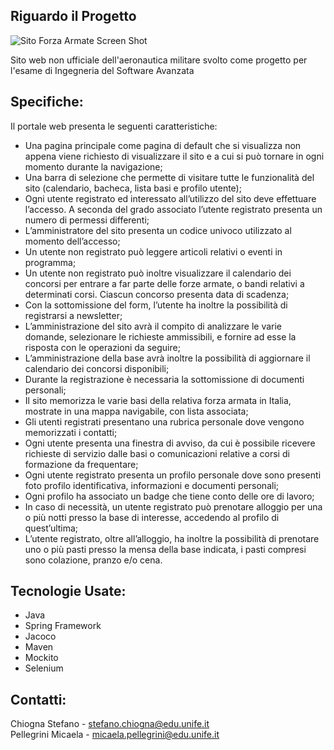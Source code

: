 ## Riguardo il Progetto

![Sito Forza Armate Screen Shot](img/SampleWebApp.png)

Sito web non ufficiale dell'aeronautica militare svolto come progetto per l'esame di Ingegneria del Software Avanzata

## Specifiche:

Il portale web presenta le seguenti caratteristiche:

- Una pagina principale come pagina di default che si visualizza non appena viene richiesto di visualizzare il sito e a cui si può tornare in ogni momento durante la navigazione;
- Una barra di selezione che permette di visitare tutte le funzionalità del sito (calendario, bacheca, lista basi e profilo utente);
- Ogni utente registrato ed interessato all’utilizzo del sito deve effettuare l’accesso. A seconda del grado associato l’utente registrato presenta un numero di permessi differenti; 
- L’amministratore del sito presenta un codice univoco utilizzato al momento dell’accesso; 
- Un utente non registrato può leggere articoli relativi o eventi in programma; 
- Un utente non registrato può inoltre visualizzare il calendario dei concorsi per entrare a far parte delle forze armate, o bandi relativi a determinati corsi. Ciascun concorso presenta data di scadenza; 
- Con la sottomissione del form, l’utente ha inoltre la possibilità di registrarsi a newsletter; 
- L’amministrazione del sito avrà il compito di analizzare le varie domande, selezionare le richieste ammissibili, e fornire ad esse la risposta con le operazioni da seguire;
- L’amministrazione della base avrà inoltre la possibilità di aggiornare il calendario dei concorsi disponibili; 
- Durante la registrazione è necessaria la sottomissione di documenti personali; 
- Il sito memorizza le varie basi della relativa forza armata in Italia, mostrate in una mappa navigabile, con lista associata; 
- Gli utenti registrati presentano una rubrica personale dove vengono memorizzati i contatti; 
- Ogni utente presenta una finestra di avviso, da cui è possibile ricevere richieste di servizio dalle basi o comunicazioni relative a corsi di formazione da frequentare; 
- Ogni utente registrato presenta un profilo personale dove sono presenti foto profilo identificativa, informazioni e documenti personali; 
- Ogni profilo ha associato un badge che tiene conto delle ore di lavoro; 
- In caso di necessità, un utente registrato può prenotare alloggio per una o più notti  presso la base di interesse, accedendo al profilo di quest’ultima; 
- L’utente registrato, oltre all’alloggio, ha inoltre la possibilità di prenotare uno o più pasti presso la mensa della base indicata, i pasti compresi sono colazione, pranzo e/o cena.


## Tecnologie Usate:

- Java
- Spring Framework 
- Jacoco 
- Maven 
- Mockito 
- Selenium


## Contatti:
Chiogna Stefano     - stefano.chiogna@edu.unife.it </br>
Pellegrini Micaela  - micaela.pellegrini@edu.unife.it </br> 
